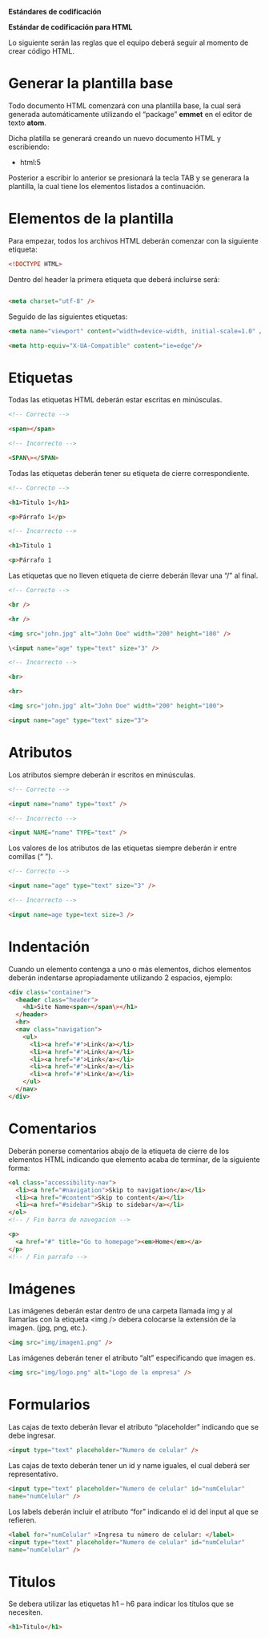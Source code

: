 **Estándares de codificación**

**Estándar de codificación para HTML**

Lo siguiente serán las reglas que el equipo deberá seguir al momento de crear
código HTML.

Generar la plantilla base
=========================

Todo documento HTML comenzará con una plantilla base, la cual será generada
automáticamente utilizando el “package” **emmet** en el editor de texto
**atom**.

Dicha platilla se generará creando un nuevo documento HTML y escribiendo:

-   html:5

Posterior a escribir lo anterior se presionará la tecla TAB y se generara la
plantilla, la cual tiene los elementos listados a continuación.

Elementos de la plantilla
=========================

Para empezar, todos los archivos HTML deberán comenzar con la siguiente
etiqueta:
```html
<!DOCTYPE HTML>
```

Dentro del header la primera etiqueta que deberá incluirse será:

```html

<meta charset="utf-8" />

```

Seguido de las siguientes etiquetas:
```html
<meta name="viewport" content="width=device-width, initial-scale=1.0" />
```
```html
<meta http-equiv="X-UA-Compatible" content="ie=edge"/>
```

Etiquetas
=========

Todas las etiquetas HTML deberán estar escritas en minúsculas.
```html
<!-- Correcto -->

<span></span>

<!-- Incorrecto -->

<SPAN\></SPAN>
```
Todas las etiquetas deberán tener su etiqueta de cierre correspondiente.
```html
<!-- Correcto -->

<h1>Titulo 1</h1>

<p>Párrafo 1</p>

<!-- Incorrecto -->

<h1>Titulo 1

<p>Párrafo 1
  ```
Las etiquetas que no lleven etiqueta de cierre deberán llevar una “/” al final.
```html
<!-- Correcto -->

<br />

<hr />

<img src="john.jpg" alt="John Doe" width="200" height="100" />

\<input name="age" type="text" size="3" />

<!-- Incorrecto -->

<br>

<hr>

<img src="john.jpg" alt="John Doe" width="200" height="100">

<input name="age" type="text" size="3">
```
Atributos
=========

Los atributos siempre deberán ir escritos en minúsculas.
```html
<!-- Correcto -->

<input name="name" type="text" />

<!-- Incorrecto -->

<input NAME="name" TYPE="text" />
```
Los valores de los atributos de las etiquetas siempre deberán ir entre comillas
(“ ”).
```html
<!-- Correcto -->

<input name="age" type="text" size="3" />

<!-- Incorrecto -->

<input name=age type=text size=3 />
```
Indentación
===========

Cuando un elemento contenga a uno o más elementos, dichos elementos deberán
indentarse apropiadamente utilizando 2 espacios, ejemplo:
```html
<div class="container">
  <header class="header">
    <h1>Site Name<span></span\></h1>
  </header>
  <hr>
  <nav class="navigation">
    <ul>
      <li><a href="#">Link</a></li>
      <li><a href="#">Link</a></li>
      <li><a href="#">Link</a></li>
      <li><a href="#">Link</a></li>
      <li><a href="#">Link</a></li>
    </ul>
  </nav>
</div>
```
Comentarios
===========

Deberán ponerse comentarios abajo de la etiqueta de cierre de los elementos HTML
indicando que elemento acaba de terminar, de la siguiente forma:
```html
<ol class="accessibility-nav">
  <li><a href="#navigation">Skip to navigation</a></li>
  <li><a href="#content">Skip to content</a></li>
  <li><a href="#sidebar">Skip to sidebar</a></li>
</ol>
<!-- / Fin barra de navegacion -->

<p>
  <a href="#" title="Go to homepage"><em>Home</em></a>
</p>
<!-- / Fin parrafo -->
```
Imágenes
========

Las imágenes deberán estar dentro de una carpeta llamada img y al llamarlas con
la etiqueta \<img /\> debera colocarse la extensión de la imagen. (jpg, png,
etc.).
```html
<img src="img/imagen1.png" />
```
Las imágenes deberán tener el atributo “alt” especificando que imagen es.
```html
<img src="img/logo.png" alt="Logo de la empresa" />
```
Formularios
===========

Las cajas de texto deberán llevar el atributo “placeholder” indicando que se
debe ingresar.
```html
<input type="text" placeholder="Numero de celular" />
```
Las cajas de texto deberán tener un id y name iguales, el cual deberá ser
representativo.
```html
<input type="text" placeholder="Numero de celular" id="numCelular"
name="numCelular" />
```
Los labels deberán incluir el atributo “for” indicando el id del input al que se
refieren.
```html
<label for="numCelular" >Ingresa tu número de celular: </label>
<input type="text" placeholder="Numero de celular" id="numCelular"
name="numCelular" />
```
Titulos
=======

Se debera utilizar las etiquetas h1 – h6 para indicar los títulos que se
necesiten.
```html
<h1>Titulo</h1>
```

